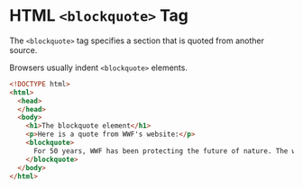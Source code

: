 # HTML `<blockquote>` Tag

The `<blockquote>` tag specifies a section that is quoted from another source.

Browsers usually indent `<blockquote>` elements.

```html
<!DOCTYPE html>
<html>
  <head>
  </head>
  <body>
    <h1>The blockquote element</h1>
    <p>Here is a quote from WWF's website:</p>
    <blockquote>
      For 50 years, WWF has been protecting the future of nature. The world's leading conservation organization, WWF works in 100 countries and is supported by 1.2 million members in the United States and close to 5 million globally.
    </blockquote>
  </body>
</html>
```
